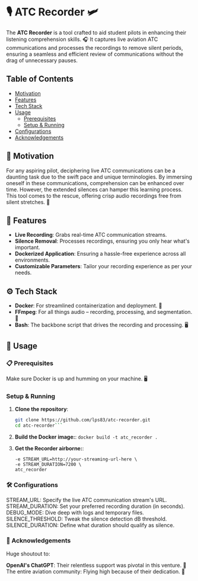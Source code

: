 # 🎙️ ATC Recorder 🛩️

The **ATC Recorder** is a tool crafted to aid student pilots in enhancing their listening comprehension skills. 🎧 It captures live aviation ATC communications and processes the recordings to remove silent periods, ensuring a seamless and efficient review of communications without the drag of unnecessary pauses.

## Table of Contents

- [Motivation](#-motivation)
- [Features](#-features)
- [Tech Stack](#-tech-stack)
- [Usage](#-usage)
  - [Prerequisites](#-prerequisites)
  - [Setup & Running](#setup--running)
- [Configurations](#-configurations)
- [Acknowledgements](#-acknowledgements)

## 🌟 Motivation

For any aspiring pilot, deciphering live ATC communications can be a daunting task due to the swift pace and unique terminologies. By immersing oneself in these communications, comprehension can be enhanced over time. However, the extended silences can hamper this learning process. This tool comes to the rescue, offering crisp audio recordings free from silent stretches. 🚀

## 🎉 Features

- **Live Recording**: Grabs real-time ATC communication streams.
- **Silence Removal**: Processes recordings, ensuring you only hear what's important.
- **Dockerized Application**: Ensuring a hassle-free experience across all environments.
- **Customizable Parameters**: Tailor your recording experience as per your needs.

## ⚙️ Tech Stack

- **Docker**: For streamlined containerization and deployment. 🐳
- **FFmpeg**: For all things audio – recording, processing, and segmentation. 🎵
- **Bash**: The backbone script that drives the recording and processing. 🖥️

## 🚀 Usage

### 📋 Prerequisites

Make sure Docker is up and humming on your machine. 🖥️

### Setup & Running

1. **Clone the repository**:
   ```bash
   git clone https://github.com/lps83/atc-recorder.git
   cd atc-recorder```

2. **Build the Docker image:**:
    ```docker build -t atc_recorder .```

3. **Get the Recorder airborne:**:
    ```docker run -v /path/on/your/host:/workspace/output \
    -e STREAM_URL=http://your-streaming-url-here \
    -e STREAM_DURATION=7200 \
    atc_recorder
    ```
### 🛠️ Configurations

STREAM_URL: Specify the live ATC communication stream's URL.
STREAM_DURATION: Set your preferred recording duration (in seconds).
DEBUG_MODE: Dive deep with logs and temporary files.
SILENCE_THRESHOLD: Tweak the silence detection dB threshold.
SILENCE_DURATION: Define what duration should qualify as silence.


###  👏 Acknowledgements

Huge shoutout to:

**OpenAI's ChatGPT**: Their relentless support was pivotal in this venture. 🤖
The entire aviation community: Flying high because of their dedication. 🛫